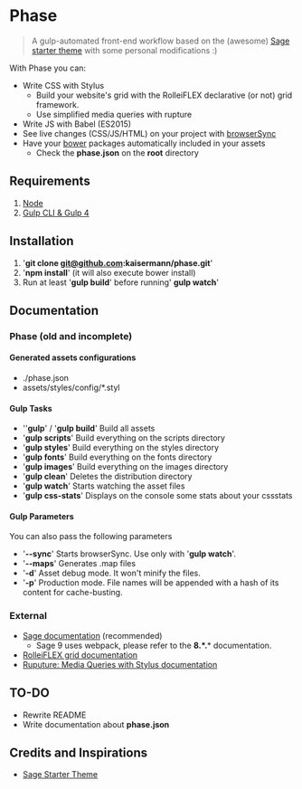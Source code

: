 # Phase

> A gulp-automated front-end workflow based on the (awesome) [Sage starter theme](https://github.com/roots/sage) with some personal modifications :)

With Phase you can:
* Write CSS with Stylus
	* Build your website's grid with the RolleiFLEX declarative (or not) grid framework.
	* Use simplified media queries with rupture
* Write JS with Babel (ES2015)
* See live changes (CSS/JS/HTML) on your project with [browserSync](https://www.browsersync.io/)
* Have your [bower](https://bower.io/) packages automatically included in your assets
	* Check the **phase.json** on the **root** directory

## Requirements

1. [Node](https://nodejs.org/en/download/)
2. [Gulp CLI & Gulp 4](https://www.liquidlight.co.uk/blog/article/how-do-i-update-to-gulp-4/)

## Installation

1. '**git clone git@github.com:kaisermann/phase.git**'
2. '**npm install**' (it will also execute bower install)
3. Run at least '**gulp build**' before running' **gulp watch**'

## Documentation

### Phase (old and incomplete)

#### Generated assets configurations
* ./phase.json
* assets/styles/config/*.styl

#### Gulp Tasks

* ''**gulp**' / '**gulp build**' Build all assets
* '**gulp scripts**' Build everything on the scripts directory
* '**gulp styles**' Build everything on the styles directory
* '**gulp fonts**' Build everything on the fonts directory
* '**gulp images**' Build everything on the images directory
* '**gulp clean**' Deletes the distribution directory
* '**gulp watch**' Starts watching the asset files
* '**gulp css-stats**' Displays on the console some stats about your cssstats

#### Gulp Parameters

You can also pass the following parameters

* '**--sync**' Starts browserSync. Use only with '**gulp watch**'.
* '**--maps**' Generates .map files
* '**-d**' Asset debug mode. It won't minify the files.
* '**-p**' Production mode. File names will be appended with a hash of its content for cache-busting.

### External
* [Sage documentation](https://github.com/roots/sage/) (recommended)
	* Sage 9 uses webpack, please refer to the **8.\*.*** documentation.
* [RolleiFLEX grid documentation](http://kaisermann.github.io/rolleiflex/)
* [Ruputure: Media Queries with Stylus documentation](http://jescalan.github.io/rupture/)

## TO-DO

* Rewrite README
* Write documentation about **phase.json**

## Credits and Inspirations

* [Sage Starter Theme](https://github.com/roots/sage/)
